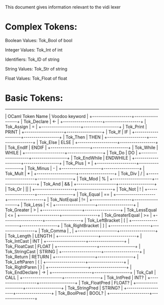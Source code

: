 This document gives information relevant to the vidi lexer

# Complex Tokens:

Boolean Values:
Tok_Bool of bool

Integer Values:
Tok_Int of int

Identifiers:
Tok_ID of string

String Values:
Tok_Str of string

Float Values:
Tok_Float of float

# Basic Tokens:
_________________________________________
|  OCaml Token Name  |  Voodoo keyword  |
+--------------------+------------------+
|  Tok_Declare       |  <-              |
+--------------------+------------------+
|  Tok_Assign        |  =               |
+--------------------+------------------+
|  Tok_Print         |  PRINT           |
+--------------------+------------------+
|  Tok_If            |  IF              |
+--------------------+------------------+
|  Tok_Then          |  THEN            |
+--------------------+------------------+
|  Tok_Else          |  ELSE            |
+--------------------+------------------+
|  Tok_EndIf         |  ENDIF           |
+--------------------+------------------+
|  Tok_While         |  WHILE           |
+--------------------+------------------+
|  Tok_Do            |  DO              |
+--------------------+------------------+
|  Tok_EndWhile      |  ENDWHILE        |
+--------------------+------------------+
|  Tok_Plus          |  +               |
+--------------------+------------------+
|  Tok_Minus         |  -               |
+--------------------+------------------+
|  Tok_Mult          |  *               |
+--------------------+------------------+
|  Tok_Div           |  /               |
+--------------------+------------------+
|  Tok_Mod           |  %               |
+--------------------+------------------+
|  Tok_And           |  &&              |
+--------------------+------------------+
|  Tok_Or            |  ||              |
+--------------------+------------------+
|  Tok_Not           |  !               |
+--------------------+------------------+
|  Tok_Equal         |  ==              |
+--------------------+------------------+
|  Tok_NotEqual      |  !=              |
+--------------------+------------------+
|  Tok_Less          |  <               |
+--------------------+------------------+
|  Tok_Greater       |  >               |
+--------------------+------------------+
|  Tok_LessEqual     |  <=              |
+--------------------+------------------+
|  Tok_GreaterEqual  |  >=              |
+--------------------+------------------+
|  Tok_LeftBracket   |  [               |
+--------------------+------------------+
|  Tok_RightBracket  |  ]               |
+--------------------+------------------+
|  Tok_Comma         |  ,               |
+--------------------+------------------+
|  Tok_Length        |  LENGTH          |
+--------------------+------------------+
|  Tok_IntCast       |  INT             |
+--------------------+------------------+
|  Tok_FloatCast     |  FLOAT           |
+--------------------+------------------+
|  Tok_StringCast    |  STRING          |
+--------------------+------------------+
|  Tok_Return        |  RETURN          |
+--------------------+------------------+
|  Tok_LeftParen     |  (               |
+--------------------+------------------+
|  Tok_RightParen    |  )               |
+--------------------+------------------+
|  Tok_EndDeclare    |  ->              |
+--------------------+------------------+
|  Tok_Call          |  CALL            |
+--------------------+------------------+
|  Tok_IntPred       |  INT?            |
+--------------------+------------------+
|  Tok_FloatPred     |  FLOAT?          |
+--------------------+------------------+
|  Tok_StringPred    |  STRING?         |
+--------------------+------------------+
|  Tok_BoolPred      |  BOOL?           |
+--------------------+------------------+
